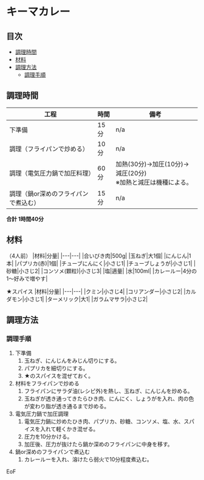 <!-- omit in toc -->
# キーマカレー

<!-- omit in toc -->
## 目次

- [調理時間](#調理時間)
- [材料](#材料)
- [調理方法](#調理方法)
  - [調理手順](#調理手順)

## 調理時間

| 工程 | 時間 | 備考 |
|---|---|---|
| 下準備 | 15分 | n/a |
| 調理（フライパンで炒める） | 10分 | n/a |
| 調理（電気圧力鍋で加圧料理） | 60分 | 加熱(30分)→加圧(10分)→減圧(20分) <br>※加熱と減圧は機種による。 |
| 調理（鍋or深めのフライパンで煮込む） | 15分 | n/a |

**合計 1時間40分**

## 材料

（4人前）
|材料|分量|
|---|---|
|合いびき肉|500g|
|玉ねぎ|大1個|
|にんじん|1本|
|パプリカ(赤)|1個|
|チューブにんにく|小さじ1|
|チューブしょうが|小さじ1|
|砂糖|小さじ2|
|コンソメ(顆粒)|小さじ3|
|塩|適量|
|水|100ml|
|カレールー|4分の1～好みで増やす|

★スパイス
|材料|分量|
|---|---|
|クミン|小さじ4|
|コリアンダー|小さじ2|
|カルダモン|小さじ1|
|ターメリック|大1|
|ガラムマサラ|小さじ2|


## 調理方法

### 調理手順

1. 下準備
   1. 玉ねぎ、にんじんをみじん切りにする。
   1. パプリカを細切りにする。
   1. ★のスパイスを混ぜておく。
1. 材料をフライパンで炒める
   1. フライパンにサラダ油(レシピ外)を熱し、玉ねぎ、にんじんを炒める。
   1. 玉ねぎが透き通ってきたらひき肉、にんにく、しょうがを入れ、肉の色が変わり脂が透き通るまで炒める。
1. 電気圧力鍋で加圧調理
   1. 電気圧力鍋に炒めたひき肉、パプリカ、砂糖、コンソメ、塩、水、スパイスを入れて軽くかき混ぜる。
   1. 圧力を10分かける。
   1. 加圧後、圧力が抜けたら鍋か深めのフライパンに中身を移す。
1. 鍋or深めのフライパンで煮込む
   1. カレールーを入れ、溶けたら弱火で10分程度煮込む。

EoF
